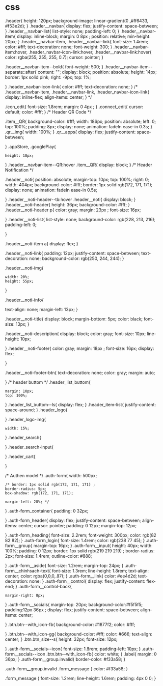 # css
.header{
    height: 120px;
    background-image: linear-gradient(0 ,#ff6433, #f53e2d);
}
.header__navbar{
    display: flex;
    justify-content: space-between;
}
.header__navbar-list{
    list-style: none;
    padding-left: 0;
}
.header__navbar-item{
    display: inline-block;
    margin: 0 8px ;
    position: relative;
    min-height: 20px;
}
.header__navbar-item,
.header__navbar-link{
    font-size: 1.4rem;
    color: #fff;
    text-decoration: none;
    font-weight: 300;
}
.header__navbar-item:hover,
.header_navbar-icon-link:hover,
.header__navbar-link:hover{
    color: rgba(255, 255, 255, 0.7);
    cursor: pointer;
}

.header__navbar-item--bold{
    font-weight: 500;
}
.header__navbar-item--separate::after{
    content: "";
    display: block;
    position: absolute; 
    height: 14px;
    border: 1px solid pink;
    right: -9px;
    top: 1%;

}
.header_navbar-icon-link{
    color: #fff;
    text-decoration: none;
}
/* .header__navbar-item,
.header__navbar-link,
.header_navbar-icon-link{
    display: inline-flex;
    align-items: center;
} */

.icon_edit{
    font-size: 1.8rem;
    margin: 0 4px ;
}
.connect_edit{
    cursor: default;
    color: #fff;
}
 /* Header QR Code */

.item__QR{
    background-color: #fff;
    width: 186px;
    position: absolute;
    left: 0;
    top: 100%;
    padding: 8px;
    display: none;
    animation: fadeIn ease-in 0.3s;
}
.qr__img{
    width: 100%;
}
.qr__apps{
    display: flex;
    justify-content: space-between;
  
    
}
.appStore,
.googlePlay{
    
    height: 18px;
}
.header__navbar-item--QR:hover .item__QR{
    display: block;
}
/* Header Notification */

.header__noti{
    position: absolute;
    margin-top: 10px;
    top: 100%;
    right: 0;
    width: 404px;
    background-color: #fff;
    border: 1px solid rgb(172, 171, 171);
    display: none;
    animation: fadeIn ease-in 0.5s;

}
.header__noti-header--tb:hover .header__noti{
    display: block;
}
.header__noti-header{
    height: 36px;
    background-color: #fff;
}
.header__noti-header p{
    color: gray;
    margin: 23px ;
    font-size: 16px;
    

}
.header__noti-list{
    list-style: none;
    background-color: rgb(228, 213, 216);
    padding-left: 0;
    
}

.header__noti-item a{
    display: flex;
}

.header__noti-link{
    padding: 12px;
    justify-content: space-between;
   text-decoration: none;
   background-color: rgb(250, 244, 244);
}

.header__noti-img{
    
    width: 20%;
    height: 55px;
   
}

.header__noti-info{
  
  text-align: none;
  margin-left: 13px;
}

.header__noti-title{
    display: block;
    margin-bottom: 5px;
    color: black;
    font-size: 13px;
}

.header__noti-description{
    display: block;
    color: gray;
    font-size: 10px;
    line-height: 10px;

}
.header__noti-footer{
    color: gray;
    margin: 18px  ;
    font-size: 16px;
    display: flex;
   

}

.header__noti-footer-btn{
    text-decoration: none;
    color: gray;
    margin: auto;

}
/* header buttom */
.header_list_buttom{
   
    margin: 10px;
    top: 100%;
}
.header_list_buttom--ls{
    display: flex;
}
.header_item-list{
    justify-content: space-around;
}
.header_logo{
   
    
}
.header_logo-img{
    
    width: 15%;
}
.header_search{

}
.header_search-input{
   
}
.header_cart{

}

/* Authen model */
.auth-form{
    width: 500px;
   
    
    /* border: 1px solid rgb(172, 171, 171) ;
    border-radius: 5px;
    box-shadow: rgb(172, 171, 171);
    
    margin-left: 28%; */
}
.auth-form_container{
    padding: 0 32px;
   
   
}
.auth-form_header{
    display: flex;
    justify-content: space-between;
    align-items: center;
    cursor: pointer;
    padding: 0 12px;
    margin-top: 12px;
   
}
.auth-form_heading{
    font-size: 2.2rem;
    font-weight: 300px;
    color: rgb(82 82 82);
}
.auth-form_login{
    font-size: 1.4rem;
    color: rgb(238 77 45);
}
.auth-form__group{
    margin-top: 16px;
}
.auth-form__input{
    height: 40px;
    width: 100%;
    padding: 0 12px;
    border: 1px solid rgb(219 219 219) ;
    border-radius: 2px;
    font-size: 1.4rem;
    outline-color: #888;
   
}
.auth-form__aside{
    font-size: 1.2rem;
    margin-top: 24px;
}
.auth-form__chinhsach-text{
    font-size: 1.3rem;
    line-height: 1.8rem;
    text-align: center;
    color: rgba(0,0,0,.87);
}
.auth-form__link{
    color: #ee4d2d;
    text-decoration: none;
}
.auth-form__control{
    display: flex;
    justify-content: flex-end;
}
.auth-form__control-back{
    
    margin-right: 8px;
}
.auth-form__socials{
    margin-top: 20px;
    background-color:#f5f5f5;
    padding:12px 36px ;
    display: flex;
    justify-content: space-between;
    align-items: center;
    
}
.btn.btn--with_icon-fb{
    background-color: #1877f2;
    color: #fff;
    
}
.btn.btn--with_icon-gg{
    background-color: #fff;
    color: #666;
    text-align: center;
}
.btn.btn_size--s{
    height: 32px;
    font-size: 12px;
   
}
.auth-form__socials--icon{
    font-size: 1.8rem;
    padding-left: 10px;
}
.auth-form__socials--icon
.btn.btn--with_icon-fb{
    color: white;
}
.label{
    margin: 0 36px;
}
.auth-form__group.invalid{
    border-color: #f33a58;
}

.auth-form__group.invalid .form_message {
    color: #f33a58;
}

.form_message {
    font-size: 1.2rem;
    line-height: 1.6rem;
    padding: 4px 0 0;
}







